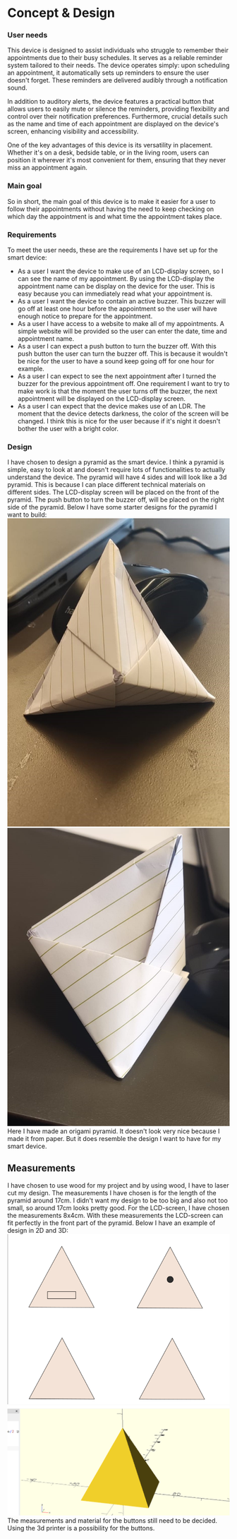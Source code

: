 # Concept & Design

### User needs
This device is designed to assist individuals who struggle to remember their appointments due to their busy schedules. 
It serves as a reliable reminder system tailored to their needs. The device operates simply: upon scheduling an appointment, 
it automatically sets up reminders to ensure the user doesn't forget. These reminders are delivered audibly through a 
notification sound.

In addition to auditory alerts, the device features a practical button that allows users to easily mute or silence the 
reminders, providing flexibility and control over their notification preferences. Furthermore, crucial details such as 
the name and time of each appointment are displayed on the device's screen, enhancing visibility and accessibility.

One of the key advantages of this device is its versatility in placement. Whether it's on a desk, bedside table, or in
the living room, users can position it wherever it's most convenient for them, ensuring that they never miss an
appointment again.

### Main goal
So in short, the main goal of this device is to make it easier for a user to follow their appointments without having
the need to keep checking on which day the appointment is and what time the appointment takes place.

### Requirements
To meet the user needs, these are the requirements I have set up for the smart device:
- As a user I want the device to make use of an LCD-display screen, so I can see the name of my appointment. By using 
the LCD-display the appointment name can be display on the device for the user. This is easy because you can immediately 
read what your appointment is. 
- As a user I want the device to contain an active buzzer. This buzzer will go off at least one hour before the 
appointment so the user will have enough notice to prepare for the appointment. 
- As a user I have access to a website to make all of my appointments. A simple website will be provided so the user 
can enter the date, time and appointment name. 
- As a user I can expect a push button to turn the buzzer off. With this push button the user can turn the buzzer off. 
This is because it wouldn't be nice for the user to have a sound keep going off for one hour for example. 
- As a user I can expect to see the next appointment after I turned the buzzer for the previous appointment off. 
One requirement I want to try to make work is that the moment the user turns off the buzzer, the next appointment will 
be displayed on the LCD-display screen. 
- As a user I can expect that the device makes use of an LDR. The moment that the device detects darkness, the color 
of the screen will be changed. I think this is nice for the user because if it's night it doesn't bother the user with 
a bright color. 

### Design
I have chosen to design a pyramid as the smart device. I think a pyramid is simple, easy to look at and doesn't require
lots of functionalities to actually understand the device. The pyramid will have 4 sides and will look like a 3d pyramid. 
This is because I can place different technical materials on different sides. The LCD-display screen will be placed on 
the front of the pyramid. The push button to turn the buzzer off, will be placed on the right side of the pyramid. Below
I have some starter designs for the pyramid I want to build:
![origami_1-](../assets/origami_1.jpg)
![origami_2](../assets/origami_2.jpg)
Here I have made an origami pyramid. It doesn't look very nice because I made it from paper. But it does resemble the 
design I want to have for my smart device.

## Measurements
I have chosen to use wood for my project and by using wood, I have to laser cut my design. The measurements I have chosen 
is for the length of the pyramid around 17cm. I didn't want my design to be too big and also not too small, so around 17cm
looks pretty good. For the LCD-screen, I have chosen the measurements 8x4cm. With these measurements the LCD-screen can fit
perfectly in the front part of the pyramid. Below I have an example of design in 2D and 3D:
![pyramid_2d](../assets/pyramid_2d.png)
![pyramid_3d](../assets/pyramid_3d.png)
The measurements and material for the buttons still need to be decided. Using the 3d printer is a possibility for the 
buttons.